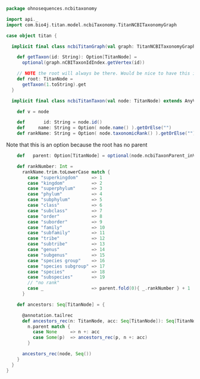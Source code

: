 
```scala
package ohnosequences.ncbitaxonomy

import api._
import com.bio4j.titan.model.ncbiTaxonomy.TitanNCBITaxonomyGraph

case object titan {

  implicit final class ncbiTitanGraph(val graph: TitanNCBITaxonomyGraph) extends AnyVal with TaxonomyGraph[TitanNode] {

    def getTaxon(id: String): Option[TitanNode] =
      optional(graph.nCBITaxonIdIndex.getVertex(id))

    // NOTE the root will always be there. Would be nice to have this in bio4j
    def root: TitanNode =
      getTaxon(1.toString).get
  }

  implicit final class ncbiTitanTaxon(val node: TitanNode) extends AnyVal with Taxon[TitanNode] {

    def v = node

    def       id: String = node.id()
    def     name: String = Option( node.name() ).getOrElse("")
    def rankName: String = Option( node.taxonomicRank() ).getOrElse("")
```

Note that this is an option because the root has no parent

```scala
    def   parent: Option[TitanNode] = optional(node.ncbiTaxonParent_inV)

    def rankNumber: Int =
      rankName.trim.toLowerCase match {
        case "superkingdom"     => 1
        case "kingdom"          => 2
        case "superphylum"      => 3
        case "phylum"           => 4
        case "subphylum"        => 5
        case "class"            => 6
        case "subclass"         => 7
        case "order"            => 8
        case "suborder"         => 9
        case "family"           => 10
        case "subfamily"        => 11
        case "tribe"            => 12
        case "subtribe"         => 13
        case "genus"            => 14
        case "subgenus"         => 15
        case "species group"    => 16
        case "species subgroup" => 17
        case "species"          => 18
        case "subspecies"       => 19
        // "no rank"
        case _                  => parent.fold(0){ _.rankNumber } + 1
      }

    def ancestors: Seq[TitanNode] = {

      @annotation.tailrec
      def ancestors_rec(n: TitanNode, acc: Seq[TitanNode]): Seq[TitanNode] =
        n.parent match {
          case None     => n +: acc
          case Some(p)  => ancestors_rec(p, n +: acc)
        }

      ancestors_rec(node, Seq())
    }
  }
}

```




[main/scala/api.scala]: api.scala.md
[main/scala/bundle.scala]: bundle.scala.md
[main/scala/package.scala]: package.scala.md
[main/scala/titan.scala]: titan.scala.md
[test/scala/dummyTree.scala]: ../../test/scala/dummyTree.scala.md
[test/scala/Ncbitaxonomy.scala]: ../../test/scala/Ncbitaxonomy.scala.md
[test/scala/structuralTests.scala]: ../../test/scala/structuralTests.scala.md